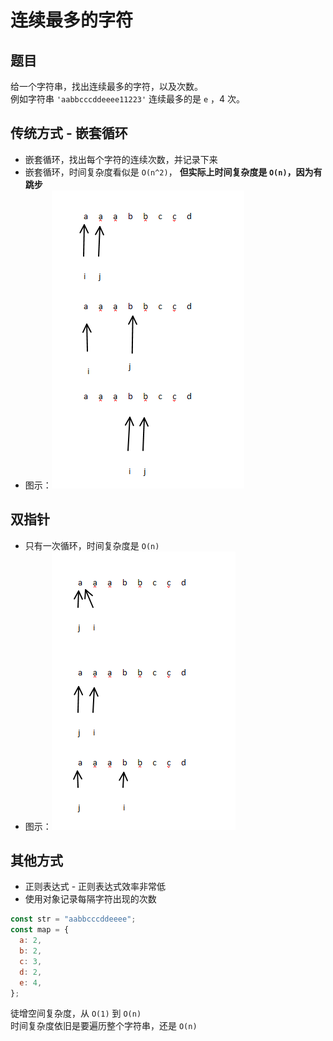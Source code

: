# 连续最多的字符

## 题目

给一个字符串，找出连续最多的字符，以及次数。<br>
例如字符串 `'aabbcccddeeee11223'` 连续最多的是 `e` ，4 次。

## 传统方式 - 嵌套循环

- 嵌套循环，找出每个字符的连续次数，并记录下来
- 嵌套循环，时间复杂度看似是 `O(n^2)`， **但实际上时间复杂度是 `O(n)`，因为有跳步**
- 图示：![嵌套循环](./嵌套循环.png)

## 双指针

- 只有一次循环，时间复杂度是 `O(n)`
- 图示：![双指针](./双指针.png)

## 其他方式

- 正则表达式 - 正则表达式效率非常低
- 使用对象记录每隔字符出现的次数

```javascript
const str = "aabbcccddeeee";
const map = {
  a: 2,
  b: 2,
  c: 3,
  d: 2,
  e: 4,
};
```

徒增空间复杂度，从 `O(1)` 到 `O(n)`<br>
时间复杂度依旧是要遍历整个字符串，还是 `O(n)`
